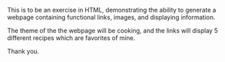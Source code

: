 This is to be an exercise in HTML, demonstrating the ability to generate a webpage containing functional links, images, and displaying information.

The theme of the the webpage will be cooking, and the links will display 5 different recipes which are favorites of mine.

Thank you.